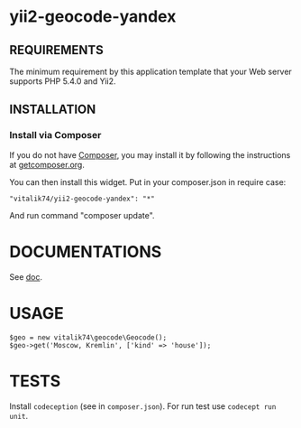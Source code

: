 # yii2-geocode-yandex
 
REQUIREMENTS
------------

The minimum requirement by this application template that your Web server supports PHP 5.4.0 and Yii2.

INSTALLATION
------------

### Install via Composer

If you do not have [Composer](http://getcomposer.org/), you may install it by following the instructions
at [getcomposer.org](http://getcomposer.org/doc/00-intro.md#installation-nix).

You can then install this widget. Put in your composer.json in require case:

```
"vitalik74/yii2-geocode-yandex": "*"
```

And run command "composer update".

DOCUMENTATIONS
==============
See [doc](https://tech.yandex.ru/maps/doc/geocoder/desc/concepts/input_params-docpage/).

USAGE
==============
```
$geo = new vitalik74\geocode\Geocode();
$geo->get('Moscow, Kremlin', ['kind' => 'house']);
```

TESTS
=====

Install `codeception` (see in `composer.json`). For run test use `codecept run unit`. 